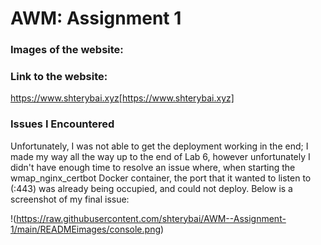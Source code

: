 # AWM: Assignment 1

### Images of the website:
 
### Link to the website: 
https://www.shterybai.xyz[https://www.shterybai.xyz]

### Issues I Encountered
Unfortunately, I was not able to get the deployment working in the end; I made my way all the way up to the end of Lab 6, however unfortunately I didn't have enough time to resolve an issue where, when starting the wmap_nginx_certbot Docker container, the port that it wanted to listen to (:443) was already being occupied, and could not deploy. Below is a screenshot of my final issue:

!(https://raw.githubusercontent.com/shterybai/AWM--Assignment-1/main/READMEimages/console.png)
